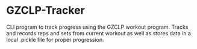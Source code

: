 # GZCLP-Tracker
CLI program to track progress using the GZCLP workout program. Tracks and records reps and sets from current workout as well as stores data in a local .pickle file for proper progression.
